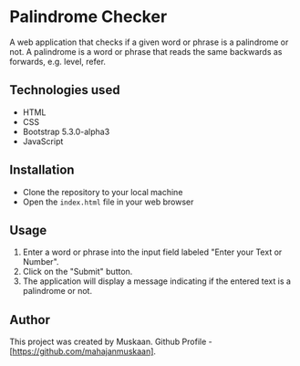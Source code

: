 # Palindrome Checker

A web application that checks if a given word or phrase is a palindrome or not. A palindrome is a word or phrase that reads the same backwards as forwards, e.g. level, refer.

## Technologies used
- HTML
- CSS
- Bootstrap 5.3.0-alpha3
- JavaScript

## Installation
- Clone the repository to your local machine
- Open the `index.html` file in your web browser

## Usage
1. Enter a word or phrase into the input field labeled "Enter your Text or Number".
2. Click on the "Submit" button.
3. The application will display a message indicating if the entered text is a palindrome or not.


## Author
This project was created by Muskaan. 
Github Profile - [https://github.com/mahajanmuskaan].

